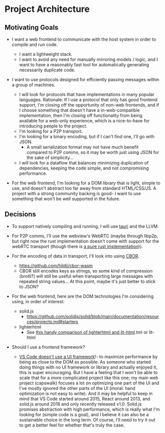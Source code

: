 # Project Architecture

## Motivating Goals

- I want a web frontend to communicate with the host system in order to compile and run code.
  - I want a lightweight stack.
  - I want to avoid any need for manually mirroring models / logic, and I want to have a reasonably fast tool for automatically generating necessarily duplicate code.

- I want to use protocols designed for efficiently passing messages within a group of machines.
  - I will look for protocols that have implementations in many popular languages. Rationale: If I use a protocol that only has good frontend support, I'm closing off the opportunity of non-web frontends, and if I choose something that doesn't have a in-web-compatible implementation, then I'm closing off functionality from being available for a web-only experience, which is a nice-to-have for introducing people to the project.
  - I'm looking for a P2P transport.
  - I'm looking for a binary encoding, but if I can't find one, I'll go with JSON.
    - A small serialization format may not have much benefit compared to P2P comms, so it may be worth just using JSON for the sake of simplicity...
  - I will look for a dataflow that balances minimizing duplication of dependencies, keeping the code simple, and not compromising performance.

- For the web frontend, I'm looking for a DOM library that is light, simple to use, and doesn't abstract too far away from standard HTML/CSS/JS. A project with a strong community backing is good- I want to use something that won't be well supported in the future.

## Decisions

- To support natively compiling and running, I will use [tauri](https://github.com/tauri-apps/tauri) and the LLVM.

- For P2P comms, I'll use the webview's WebRTC (maybe through libp2p, but right now the rust implementation doesn't come with support for the webRTC transport (though there is [a pure rust implementation](https://webrtc.rs/))).

- For the encoding of data in transport, I'll look into using [CBOR](https://cbor.io/spec.html).
  - https://github.com/hildjj/cbor-wasm
  - CBOR still encodes keys as strings, so some kind of compression (brotli?) will still be useful when transporting large messages with repeated string values... At this point, maybe it's just better to stick to JSON?

- For the web frontend, here are the DOM technologies I'm considering using, in order of interest:
  - solid.js
    - https://github.com/solidjs/solid/blob/main/documentation/resources/projects.md#starters
  - lighterhtml
    - See [this handy comparison of lighterhtml and lit-html](https://webreflection.medium.com/lit-html-vs-hyperhtml-vs-lighterhtml-c084abfe1285).tml or lit-html

- Should I use a frontend framework?
  - [VS Code doesn't use a UI framework](https://www.youtube.com/watch?v=gnKzJRr-rd0&ab_channel=VisualStudioCode)!- to maximize performance by being as close to the DOM as possible. As someone who started doing things with no UI framework or library and actually enjoyed it, this is super encouraging. But I have a feeling that I won't be able to scale that for a more complicated project like this one; my main web project (capswalk) focuses a lot on optimizing one part of the UI and I've mostly ignored the other parts of the UI (moral: hand optimization is not easy to write). And it may be helpful to keep in mind that VS Code started around 2015, React around 2013, and solid.js around 2018 and only recently released v1.0. Solid.js promises abstraction with high performance, which is really what I'm looking for (simple code is a goal), and I believe it can also be a sustainable choice in the long term. Of course, I'll need to try it out to get a better feel for whether that's truly the case.
